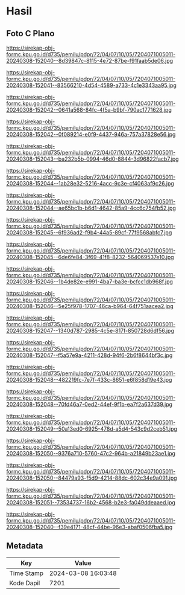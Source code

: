 # Hasil

## Foto C Plano

https://sirekap-obj-formc.kpu.go.id/d735/pemilu/pdpr/72/04/07/10/05/7204071005011-20240308-152040--8d39847c-8115-4e72-87be-f91faab5de06.jpg

https://sirekap-obj-formc.kpu.go.id/d735/pemilu/pdpr/72/04/07/10/05/7204071005011-20240308-152041--83566210-4d54-4589-a733-4c1e3343aa95.jpg

https://sirekap-obj-formc.kpu.go.id/d735/pemilu/pdpr/72/04/07/10/05/7204071005011-20240308-152042--0641a568-84fc-4f5a-b9bf-790ac1771628.jpg

https://sirekap-obj-formc.kpu.go.id/d735/pemilu/pdpr/72/04/07/10/05/7204071005011-20240308-152042--0f089214-e0f9-4437-946a-757a37828e56.jpg

https://sirekap-obj-formc.kpu.go.id/d735/pemilu/pdpr/72/04/07/10/05/7204071005011-20240308-152043--ba232b5b-0994-46d0-8844-3d96822facb7.jpg

https://sirekap-obj-formc.kpu.go.id/d735/pemilu/pdpr/72/04/07/10/05/7204071005011-20240308-152044--1ab28e32-5216-4acc-9c3e-cf4063af9c26.jpg

https://sirekap-obj-formc.kpu.go.id/d735/pemilu/pdpr/72/04/07/10/05/7204071005011-20240308-152044--ae65bc1b-b6d1-4642-85a9-4cc6c754fb52.jpg

https://sirekap-obj-formc.kpu.go.id/d735/pemilu/pdpr/72/04/07/10/05/7204071005011-20240308-152045--6f936ad2-f9b4-44a5-89cf-77f9568abfc7.jpg

https://sirekap-obj-formc.kpu.go.id/d735/pemilu/pdpr/72/04/07/10/05/7204071005011-20240308-152045--6de6fe84-3f69-41f8-8232-564069537e10.jpg

https://sirekap-obj-formc.kpu.go.id/d735/pemilu/pdpr/72/04/07/10/05/7204071005011-20240308-152046--1b4de82e-e991-4ba7-ba3e-bcfcc1db968f.jpg

https://sirekap-obj-formc.kpu.go.id/d735/pemilu/pdpr/72/04/07/10/05/7204071005011-20240308-152046--5e25f978-1707-46ca-b964-64f751aacea2.jpg

https://sirekap-obj-formc.kpu.go.id/d735/pemilu/pdpr/72/04/07/10/05/7204071005011-20240308-152047--1340d787-2985-4c5e-817f-850728d6df56.jpg

https://sirekap-obj-formc.kpu.go.id/d735/pemilu/pdpr/72/04/07/10/05/7204071005011-20240308-152047--f5a57e9a-4211-428d-94f6-2b6f8644bf3c.jpg

https://sirekap-obj-formc.kpu.go.id/d735/pemilu/pdpr/72/04/07/10/05/7204071005011-20240308-152048--482219fc-7e7f-433c-8651-e6f858d19e43.jpg

https://sirekap-obj-formc.kpu.go.id/d735/pemilu/pdpr/72/04/07/10/05/7204071005011-20240308-152048--70fd46a7-0ed2-44ef-9f1b-ea7f2a637d39.jpg

https://sirekap-obj-formc.kpu.go.id/d735/pemilu/pdpr/72/04/07/10/05/7204071005011-20240308-152049--50a13ed0-6925-478d-a5d4-543c9d2ceb51.jpg

https://sirekap-obj-formc.kpu.go.id/d735/pemilu/pdpr/72/04/07/10/05/7204071005011-20240308-152050--9376a710-5760-47c2-964b-a21849b23ae1.jpg

https://sirekap-obj-formc.kpu.go.id/d735/pemilu/pdpr/72/04/07/10/05/7204071005011-20240308-152050--84479a93-f5d9-4214-88dc-602c34e9a091.jpg

https://sirekap-obj-formc.kpu.go.id/d735/pemilu/pdpr/72/04/07/10/05/7204071005011-20240308-152051--73534737-16b2-4568-b2e3-fa049ddeaaed.jpg

https://sirekap-obj-formc.kpu.go.id/d735/pemilu/pdpr/72/04/07/10/05/7204071005011-20240308-152040--f39e4171-48cf-44be-96e3-abaf0506fba5.jpg


## Metadata

| Key        | Value               |
| ---------- | ------------------- |
| Time Stamp | 2024-03-08 16:03:48 |
| Kode Dapil | 7201                |



